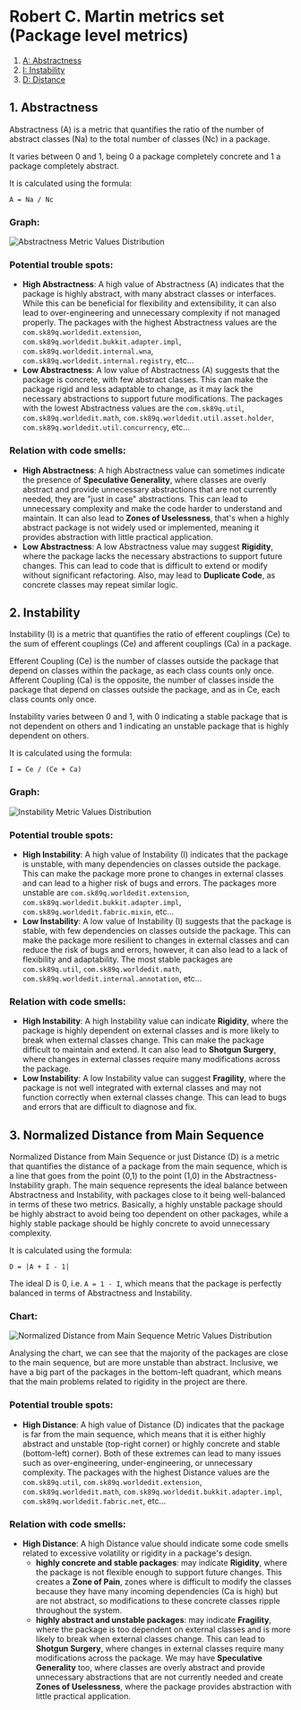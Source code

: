 # Robert C. Martin metrics set (Package level metrics)

1. [A: Abstractness](#1-abstractness)
2. [I: Instability](#2-instability)
3. [D: Distance](#3-normalized-distance-from-main-sequence)

## 1. Abstractness

Abstractness (A) is a metric that quantifies the ratio of the number of abstract classes (Na) to the total number
of classes (Nc) in a package.

It varies between 0 and 1, being 0 a package completely concrete and 1 a package completely abstract. 

It is calculated using the formula:

    A = Na / Nc

### Graph:

![Abstractness Metric Values Distribution](img/A_graph.jpg)

### Potential trouble spots:

- **High Abstractness**: A high value of Abstractness (A) indicates that the package is highly abstract, with many
abstract classes or interfaces. While this can be beneficial for flexibility and extensibility, it can also lead to over-engineering
and unnecessary complexity if not managed properly. The packages with the highest Abstractness values are the
`com.sk89q.worldedit.extension`, `com.sk89q.worldedit.bukkit.adapter.impl`, `com.sk89q.worldedit.internal.wna`,
`com.sk89q.worldedit.internal.registry`, etc...
- **Low Abstractness**: A low value of Abstractness (A) suggests that the package is concrete, with few abstract
classes. This can make the package rigid and less adaptable to change, as it may lack the necessary abstractions
to support future modifications. The packages with the lowest Abstractness values are the `com.sk89q.util`, `com.sk89q.worldedit.math`,
`com.sk89q.worldedit.util.asset.holder`, `com.sk89q.worldedit.util.concurrency`, etc...

### Relation with code smells:

- **High Abstractness**: A high Abstractness value can sometimes indicate the presence of **Speculative Generality**,
where classes are overly abstract and provide unnecessary abstractions that are not currently needed, they are
"just in case" abstractions. This can lead to unnecessary complexity and make the code harder to understand and maintain.
It can also lead to **Zones of Uselessness**, that's when a highly abstract package is not widely used or implemented,
meaning it provides abstraction with little practical application.
- **Low Abstractness**: A low Abstractness value may suggest **Rigidity**, where the package lacks the necessary
abstractions to support future changes. This can lead to code that is difficult to extend or modify without
significant refactoring. Also, may lead to **Duplicate Code**, as concrete classes may repeat similar logic.

## 2. Instability

Instability (I) is a metric that quantifies the ratio of efferent couplings (Ce) to the sum of efferent couplings
(Ce) and afferent couplings (Ca) in a package.

Efferent Coupling (Ce) is the number of classes outside the package that
depend on classes within the package, as each class counts only once. Afferent Coupling (Ca) is the opposite, the number
of classes inside the package that depend on classes outside the package, and as in Ce, each class counts only once. 

Instability varies between 0 and 1, with 0 indicating a stable package that is not dependent
on others and 1 indicating an unstable package that is highly dependent on others.

It is calculated using the formula:

    I = Ce / (Ce + Ca)

### Graph:

![Instability Metric Values Distribution](img/I_graph.png)

### Potential trouble spots:

- **High Instability**: A high value of Instability (I) indicates that the package is unstable, with many dependencies
on classes outside the package. This can make the package more prone to changes in external classes and can
lead to a higher risk of bugs and errors. The packages more unstable are `com.sk89q.worldedit.extension`,
`com.sk89q.worldedit.bukkit.adapter.impl`, `com.sk89q.worldedit.fabric.mixin`, etc...
- **Low Instability**: A low value of Instability (I) suggests that the package is stable, with few dependencies on
classes outside the package. This can make the package more resilient to changes in external classes and can
reduce the risk of bugs and errors, however, it can also lead to a lack of flexibility and adaptability. 
The most stable packages are `com.sk89q.util`, `com.sk89q.worldedit.math`, `com.sk89q.worldedit.internal.annotation`, etc...

### Relation with code smells:

- **High Instability**: A high Instability value can indicate **Rigidity**, where the package is highly dependent on
external classes and is more likely to break when external classes change. This can make the package difficult to
maintain and extend. It can also lead to **Shotgun Surgery**, where changes in external classes require many
modifications across the package.
- **Low Instability**: A low Instability value can suggest **Fragility**, where the package is not well integrated with
external classes and may not function correctly when external classes change. This can lead to bugs and errors
that are difficult to diagnose and fix.

## 3. Normalized Distance from Main Sequence

Normalized Distance from Main Sequence or just Distance (D) is a metric that quantifies the distance of a package from the
main sequence, which is a line that goes from the point (0,1) to the point (1,0) in the Abstractness-Instability
graph. The main sequence represents the ideal balance between Abstractness and Instability, with packages close to it
being well-balanced in terms of these two metrics. Basically, a highly unstable package should be highly abstract to
avoid being too dependent on other packages, while a highly stable package should be highly concrete to avoid
unnecessary complexity.

It is calculated using the formula:

    D = |A + I - 1|

The ideal D is 0, i.e. `A = 1 - I`, which means that the package is perfectly balanced in terms of Abstractness and Instability.

### Chart:

![Normalized Distance from Main Sequence Metric Values Distribution](img/distance_chart.png)

Analysing the chart, we can see that the majority of the packages are close to the main sequence, but are more unstable
than abstract. Inclusive, we have a big part of the packages in the bottom-left quadrant, which means that the main
problems related to rigidity in the project are there.

### Potential trouble spots:

- **High Distance**: A high value of Distance (D) indicates that the package is far from the main sequence, which
means that it is either highly abstract and unstable (top-right corner) or highly concrete and stable (bottom-left)
corner). Both of these extremes can lead to many issues such as over-engineering, under-engineering, or unnecessary
complexity. The packages with the highest Distance values are the `com.sk89q.util`, `com.sk89q.worldedit.extension`,
`com.sk89q.worldedit.math`, `com.sk89q.worldedit.bukkit.adapter.impl`, `com.sk89q.worldedit.fabric.net`, etc...

### Relation with code smells:

- **High Distance**: A high Distance value should indicate some code smells related to excessive volatility or rigidity
in a package's design.
  - **highly concrete and stable packages**: may indicate **Rigidity**, where the package is not flexible enough to
  support future changes. This creates a **Zone of Pain**, zones where is difficult to modify the classes because
  they have many incoming dependencies (Ca is high) but are not abstract, so modifications to these concrete
  classes ripple throughout the system.
  - **highly abstract and unstable packages**: may indicate **Fragility**, where the package is too dependent on
  external classes and is more likely to break when external classes change. This can lead to **Shotgun Surgery**,
  where changes in external classes require many modifications across the package. We may have **Speculative Generality**
  too, where classes are overly abstract and provide unnecessary abstractions that are not currently needed and create
  **Zones of Uselessness**, where the package provides abstraction with little practical application.